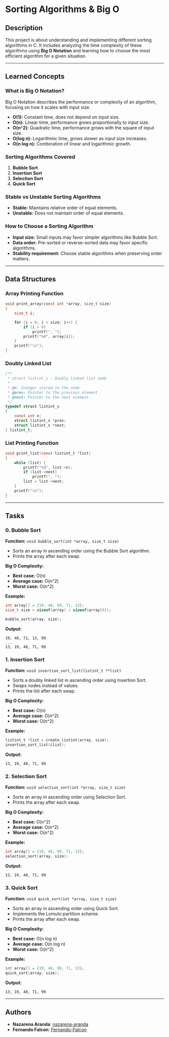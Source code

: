 # Sorting Algorithms & Big O

## Description
This project is about understanding and implementing different sorting algorithms in C. It includes analyzing the time complexity of these algorithms using **Big O Notation** and learning how to choose the most efficient algorithm for a given situation.

---

## Learned Concepts

### What is Big O Notation?
Big O Notation describes the performance or complexity of an algorithm, focusing on how it scales with input size.

- **O(1):** Constant time, does not depend on input size.
- **O(n):** Linear time, performance grows proportionally to input size.
- **O(n^2):** Quadratic time, performance grows with the square of input size.
- **O(log n):** Logarithmic time, grows slower as input size increases.
- **O(n log n):** Combination of linear and logarithmic growth.

### Sorting Algorithms Covered
1. **Bubble Sort**
2. **Insertion Sort**
3. **Selection Sort**
4. **Quick Sort**

### Stable vs Unstable Sorting Algorithms
- **Stable:** Maintains relative order of equal elements.
- **Unstable:** Does not maintain order of equal elements.

### How to Choose a Sorting Algorithm
- **Input size:** Small inputs may favor simpler algorithms like Bubble Sort.
- **Data order:** Pre-sorted or reverse-sorted data may favor specific algorithms.
- **Stability requirement:** Choose stable algorithms when preserving order matters.

---

## Data Structures

### Array Printing Function
```c
void print_array(const int *array, size_t size)
{
    size_t i;

    for (i = 0; i < size; i++) {
        if (i > 0)
            printf(", ");
        printf("%d", array[i]);
    }
    printf("\n");
}
```

### Doubly Linked List
```c
/**
 * struct listint_s - Doubly linked list node
 *
 * @n: Integer stored in the node
 * @prev: Pointer to the previous element
 * @next: Pointer to the next element
 */
typedef struct listint_s
{
    const int n;
    struct listint_s *prev;
    struct listint_s *next;
} listint_t;
```

### List Printing Function
```c
void print_list(const listint_t *list)
{
    while (list) {
        printf("%d", list->n);
        if (list->next)
            printf(", ");
        list = list->next;
    }
    printf("\n");
}
```

---

## Tasks

### 0. Bubble Sort
**Function:** `void bubble_sort(int *array, size_t size)`

- Sorts an array in ascending order using the Bubble Sort algorithm.
- Prints the array after each swap.

**Big O Complexity:**
- **Best case:** O(n)
- **Average case:** O(n^2)
- **Worst case:** O(n^2)

**Example:**
```c
int array[] = {19, 48, 99, 71, 13};
size_t size = sizeof(array) / sizeof(array[0]);

bubble_sort(array, size);
```
**Output:**
```
19, 48, 71, 13, 99
...
13, 19, 48, 71, 99
```

### 1. Insertion Sort
**Function:** `void insertion_sort_list(listint_t **list)`

- Sorts a doubly linked list in ascending order using Insertion Sort.
- Swaps nodes instead of values.
- Prints the list after each swap.

**Big O Complexity:**
- **Best case:** O(n)
- **Average case:** O(n^2)
- **Worst case:** O(n^2)

**Example:**
```c
listint_t *list = create_listint(array, size);
insertion_sort_list(&list);
```
**Output:**
```
13, 19, 48, 71, 99
```

### 2. Selection Sort
**Function:** `void selection_sort(int *array, size_t size)`

- Sorts an array in ascending order using Selection Sort.
- Prints the array after each swap.

**Big O Complexity:**
- **Best case:** O(n^2)
- **Average case:** O(n^2)
- **Worst case:** O(n^2)

**Example:**
```c
int array[] = {19, 48, 99, 71, 13};
selection_sort(array, size);
```
**Output:**
```
13, 19, 48, 71, 99
```

### 3. Quick Sort
**Function:** `void quick_sort(int *array, size_t size)`

- Sorts an array in ascending order using Quick Sort.
- Implements the Lomuto partition scheme.
- Prints the array after each swap.

**Big O Complexity:**
- **Best case:** O(n log n)
- **Average case:** O(n log n)
- **Worst case:** O(n^2)

**Example:**
```c
int array[] = {19, 48, 99, 71, 13};
quick_sort(array, size);
```
**Output:**
```
13, 19, 48, 71, 99
```

---



## Authors
- **Nazarena Aranda**: [nazarena-aranda](https://github.com/nazarena-aranda)
- **Fernando Falcon**: [Fernando-Falcon](https://github.com/Fernando-Falcon)
